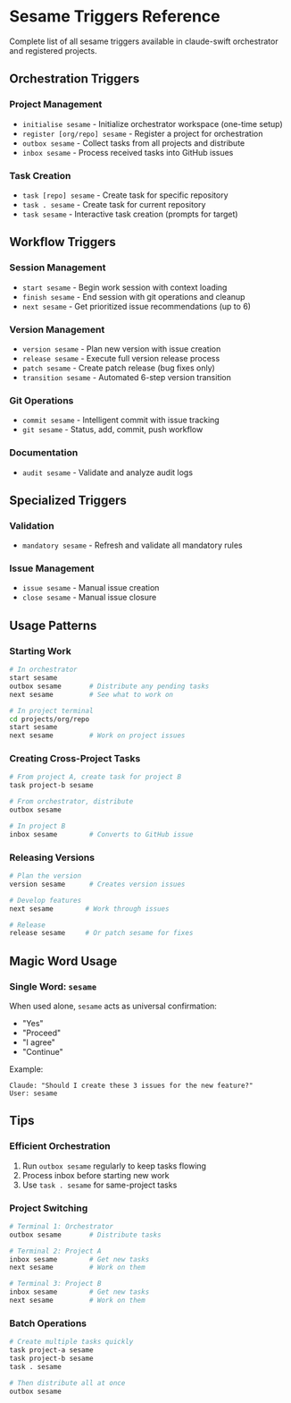 # Sesame Triggers Reference

Complete list of all sesame triggers available in claude-swift orchestrator and registered projects.

## Orchestration Triggers

### Project Management
- `initialise sesame` - Initialize orchestrator workspace (one-time setup)
- `register [org/repo] sesame` - Register a project for orchestration
- `outbox sesame` - Collect tasks from all projects and distribute
- `inbox sesame` - Process received tasks into GitHub issues

### Task Creation
- `task [repo] sesame` - Create task for specific repository
- `task . sesame` - Create task for current repository
- `task sesame` - Interactive task creation (prompts for target)

## Workflow Triggers

### Session Management
- `start sesame` - Begin work session with context loading
- `finish sesame` - End session with git operations and cleanup
- `next sesame` - Get prioritized issue recommendations (up to 6)

### Version Management
- `version sesame` - Plan new version with issue creation
- `release sesame` - Execute full version release process
- `patch sesame` - Create patch release (bug fixes only)
- `transition sesame` - Automated 6-step version transition

### Git Operations
- `commit sesame` - Intelligent commit with issue tracking
- `git sesame` - Status, add, commit, push workflow

### Documentation
- `audit sesame` - Validate and analyze audit logs

## Specialized Triggers

### Validation
- `mandatory sesame` - Refresh and validate all mandatory rules

### Issue Management
- `issue sesame` - Manual issue creation
- `close sesame` - Manual issue closure

## Usage Patterns

### Starting Work
```bash
# In orchestrator
start sesame
outbox sesame       # Distribute any pending tasks
next sesame         # See what to work on

# In project terminal  
cd projects/org/repo
start sesame
next sesame         # Work on project issues
```

### Creating Cross-Project Tasks
```bash
# From project A, create task for project B
task project-b sesame

# From orchestrator, distribute
outbox sesame

# In project B
inbox sesame        # Converts to GitHub issue
```

### Releasing Versions
```bash
# Plan the version
version sesame      # Creates version issues

# Develop features
next sesame        # Work through issues

# Release
release sesame     # Or patch sesame for fixes
```

## Magic Word Usage

### Single Word: `sesame`
When used alone, `sesame` acts as universal confirmation:
- "Yes"
- "Proceed"  
- "I agree"
- "Continue"

Example:
```
Claude: "Should I create these 3 issues for the new feature?"
User: sesame
```

## Tips

### Efficient Orchestration
1. Run `outbox sesame` regularly to keep tasks flowing
2. Process inbox before starting new work
3. Use `task . sesame` for same-project tasks

### Project Switching
```bash
# Terminal 1: Orchestrator
outbox sesame       # Distribute tasks

# Terminal 2: Project A
inbox sesame        # Get new tasks
next sesame         # Work on them

# Terminal 3: Project B  
inbox sesame        # Get new tasks
next sesame         # Work on them
```

### Batch Operations
```bash
# Create multiple tasks quickly
task project-a sesame
task project-b sesame  
task . sesame

# Then distribute all at once
outbox sesame
```